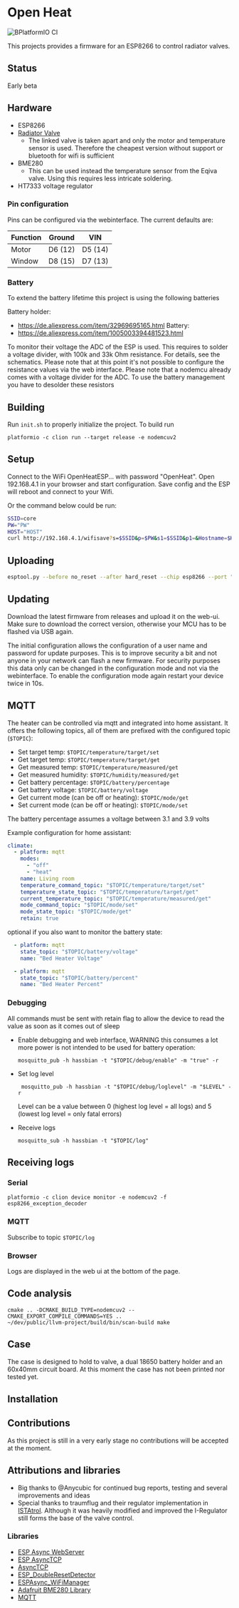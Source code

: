 # Open Heat
![BPlatformIO CI](https://github.com/alexmohr/open-heat/workflows/PlatformIO%20CI/badge.svg)

This projects provides a firmware for an ESP8266 to control radiator valves.


## Status 
Early beta

## Hardware
  * ESP8266
  * [Radiator Valve](https://www.amazon.de/-/en/Eqiva-Bluetooth-Smart-Radiator-Thermostat/dp/B085LW2K1M/)
    * The linked valve is taken apart and only the motor and temperature sensor is used.
    Therefore the cheapest version without support or bluetooth for wifi is sufficient
  * BME280
    * This can be used instead the temperature sensor from the Eqiva valve.
    Using this requires less intricate soldering.
  * HT7333 voltage regulator

### Pin configuration
Pins can be configured via the webinterface.
The current defaults are:

| Function | Ground  | VIN     |
|----------|---------|---------|
| Motor    | D6 (12) | D5 (14) |
| Window   | D8 (15) | D7 (13) |

### Battery 
To extend the battery lifetime this project is using the following batteries 

Battery holder:
* https://de.aliexpress.com/item/32969695165.html
  Battery:
* https://de.aliexpress.com/item/1005003394481523.html

To monitor their voltage the ADC of the ESP is used. 
This requires to solder a voltage divider, with 100k and 33k Ohm resistance. 
For details, see the schematics.
Please note that at this point it's not possible to configure the resistance
values via the web interface. 
Please note that a nodemcu already comes with a voltage divider for the ADC.
To use the battery management you have to desolder these resistors

## Building
Run `init.sh` to properly initialize the project. 
To build run 
```
platformio -c clion run --target release -e nodemcuv2
```

## Setup
Connect to the WiFi OpenHeatESP... with password "OpenHeat".
Open 192.168.4.1 in your browser and start configuration. 
Save config and the ESP will reboot and connect to your Wifi.

Or the command below could be run:
```bash
SSID=core
PW="PW"
HOST="HOST"
curl http://192.168.4.1/wifisave?s=$SSID&p=$PW&s1=$SSID&p1=&Hostname=$HOST&UpdateUsername=admin&UpdatePassword=letmein&ip=%28IP+unset%29&gw=192.168.2.1&sn=255.255.255.0&dns1=192.168.2.1&dns2=8.8.8.8

```

## Uploading
```bash
esptool.py --before no_reset --after hard_reset --chip esp8266 --port "/dev/ttyUSB0" --baud 921600 write_flash 0x0 ".pio/build/nodemcuv2/firmware.bin"

```

## Updating
Download the latest firmware from releases and upload it on the web-ui.
Make sure to download the correct version, otherwise your MCU has to be flashed via USB again.

The initial configuration allows the configuration of a user name and password 
for update purposes. 
This is to improve security a bit and not anyone in your network can flash a new firmware. 
For security purposes this data only can be changed in the configuration mode 
and not via the webinterface. 
To enable the configuration mode again restart your device twice in 10s. 


## MQTT 
The heater can be controlled via mqtt and integrated into home assistant.
It offers the following topics, all of them are prefixed with the configured topic (`$TOPIC`):
* Set target temp: `$TOPIC/temperature/target/set`
* Get target temp: `$TOPIC/temperature/target/get`
* Get measured temp: `$TOPIC/temperature/measured/get`
* Get measured humidity: `$TOPIC/humidity/measured/get`
* Get battery percentage: `$TOPIC/battery/percentage`
* Get battery voltage: `$TOPIC/battery/voltage`
* Get current mode (can be off or heating): `$TOPIC/mode/get`
* Set current mode (can be off or heating): `$TOPIC/mode/set`

The battery percentage assumes a voltage between 3.1 and 3.9 volts

Example configuration for home assistant:
```yaml
climate:
  - platform: mqtt
    modes:
      - "off"
      - "heat"
    name: Living room
    temperature_command_topic: "$TOPIC/temperature/target/set"
    temperature_state_topic: "$TOPIC/temperature/target/get"
    current_temperature_topic: "$TOPIC/temperature/measured/get"
    mode_command_topic: "$TOPIC/mode/set"
    mode_state_topic: "$TOPIC/mode/get"
    retain: true
```

optional if you also want to monitor the battery state:
```yaml
  - platform: mqtt
    state_topic: "$TOPIC/battery/voltage"
    name: "Bed Heater Voltage"

  - platform: mqtt
    state_topic: "$TOPIC/battery/percent"
    name: "Bed Heater Percent"

```

### Debugging
All commands must be sent with retain flag to allow the device to read the value 
as soon as it comes out of sleep

* Enable debugging and web interface, WARNING this consumes a lot more power is 
not intended to be used for battery operation:
  ``` 
  mosquitto_pub -h hassbian -t "$TOPIC/debug/enable" -m "true" -r
  ```
* Set log level
    ```
     mosquitto_pub -h hassbian -t "$TOPIC/debug/loglevel" -m "$LEVEL" -r   
    ```
  Level can be a value between 0 (highest log level = all logs) and 5 (lowest log level = only fatal errors)

* Receive logs
    ```
    mosquitto_sub -h hassbian -t "$TOPIC/log"
    ```

## Receiving logs 
### Serial
``platformio -c clion device monitor -e nodemcuv2 -f esp8266_exception_decoder``

### MQTT 
Subscribe to topic `$TOPIC/log`

### Browser
Logs are displayed in the web ui at the bottom of the page.

## Code analysis
````
cmake .. -DCMAKE_BUILD_TYPE=nodemcuv2 --CMAKE_EXPORT_COMPILE_COMMANDS=YES ..
~/dev/public/llvm-project/build/bin/scan-build make
````

## Case 

The case is designed to hold to valve, a dual 18650 battery holder and an 60x40mm circuit board. 
At this moment the case has not been printed nor tested yet. 

## Installation

## Contributions
As this project is still in a very early stage no contributions will be accepted at the moment.

## Attributions and libraries
* Big thanks to @Anycubic for continued bug reports, testing and several improvements and ideas
* Special thanks to traumflug and their regulator implementation in [ISTAtrol](https://github.com/Traumflug/ISTAtrol/blob/master/firmware/main.c).
  Although it was heavily modified and improved the I-Regulator still forms the base of the valve control.

### Libraries
* [ESP Async WebServer](https://github.com/me-no-dev/ESPAsyncWebServer)
* [ESP AsyncTCP](https://github.com/me-no-dev/ESPAsyncTCP)
* [AsyncTCP](https://github.com/me-no-dev/AsyncTCP)
* [ESP_DoubleResetDetector](https://github.com/khoih-prog/ESP_DoubleResetDetector)
* [ESPAsync_WiFiManager](https://github.com/khoih-prog/ESPAsync_WiFiManager)
* [Adafruit BME280 Library](https://github.com/adafruit/Adafruit_BME280_Library/)
* [MQTT](https://github.com/256dpi/arduino-mqtt)


